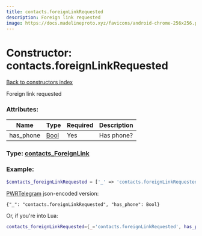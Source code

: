 ```yaml
---
title: contacts.foreignLinkRequested
description: Foreign link requested
image: https://docs.madelineproto.xyz/favicons/android-chrome-256x256.png
---
```

# Constructor: contacts.foreignLinkRequested  
[Back to constructors index](index.md)



Foreign link requested

### Attributes:

| Name     |    Type       | Required | Description |
|----------|---------------|----------|-------------|
|has\_phone|[Bool](../types/Bool.md) | Yes|Has phone?|



### Type: [contacts\_ForeignLink](../types/contacts_ForeignLink.md)


### Example:

```php
$contacts_foreignLinkRequested = ['_' => 'contacts.foreignLinkRequested', 'has_phone' => Bool];
```  

[PWRTelegram](https://pwrtelegram.xyz) json-encoded version:

```
{"_": "contacts.foreignLinkRequested", "has_phone": Bool}
```


Or, if you're into Lua:

```lua
contacts_foreignLinkRequested={_='contacts.foreignLinkRequested', has_phone=Bool}

```


